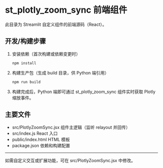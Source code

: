 # st_plotly_zoom_sync 前端组件

此目录为 Streamlit 自定义组件的前端源码（React）。

## 开发/构建步骤
1. 安装依赖（首次构建或依赖变更时）
   ```
   npm install
   ```
2. 构建生产包（生成 build 目录，供 Python 端引用）
   ```
   npm run build
   ```
3. 构建完成后，Python 端即可通过 st_plotly_zoom_sync 组件实时获取 Plotly 缩放事件。

## 主要文件
- src/PlotlyZoomSync.jsx  组件主逻辑（监听 relayout 并回传）
- src/index.js           React 入口
- public/index.html      HTML 模板
- package.json           依赖和构建配置

---
如需自定义交互或扩展功能，可在 src/PlotlyZoomSync.jsx 中修改。
